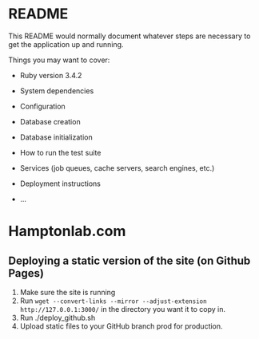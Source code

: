 # README

This README would normally document whatever steps are necessary to get the
application up and running.

Things you may want to cover:

- Ruby version
  3.4.2

- System dependencies

- Configuration

- Database creation

- Database initialization

- How to run the test suite

- Services (job queues, cache servers, search engines, etc.)

- Deployment instructions

- ...

# Hamptonlab.com

## Deploying a static version of the site (on Github Pages)

1. Make sure the site is running
2. Run `wget --convert-links --mirror --adjust-extension http://127.0.0.1:3000/` in the directory you want it to copy in.
3. Run ./deploy_github.sh
4. Upload static files to your GitHub branch prod for production.
